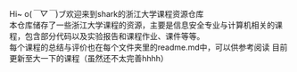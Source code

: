 Hi~ o(*￣▽￣*)ブ欢迎来到shark的浙江大学课程资源仓库<br>
本仓库储存了一些浙江大学课程的资源，主要是信息安全专业与计算机相关的课程，包含部分代码以及实验报告和课程作业、课件等等。
<br>
每个课程的总结与评价也在每个文件夹里的readme.md中，可以供参考阅读
目前更新至大一下的课程（虽然还不太完善hhhh）
